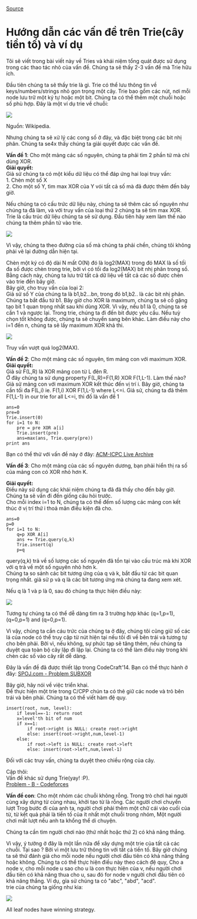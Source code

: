 [Source](https://threads-iiith.quora.com/Tutorial-on-Trie-and-example-problems "Permalink to Tutorial on Trie and example problems - Threads @ IIIT Hyderabad")

# Hướng dẫn các vấn đề trên Trie(cây tiền tố) và ví dụ

Tôi sẽ viết trong bài viết này về Tries và khái niệm tổng quát được sử dụng trong các thao tác nhỏ của vấn đề. Chúng ta sẽ thấy 2-3 vấn đề mà Trie hữu ích.

Đầu tiên chúng ta sẽ thấy trie là gì. Trie có thể lưu thông tin về keys/numbers/strings nhỏ gọn trọng một cây.
Trie bao gồm các nút, nơi mỗi node lưu trữ một ký tự hoặc một bit. Chúng ta có thể thêm một chuỗi hoặc số phù hợp.
Đây là một ví dụ trie về chuỗi:

![][1]

  
Nguồn: Wikipedia.

Nhưng chúng ta sẽ xử lý các cong số ở đây, và đặc biệt trong các bit nhị phân. Chúng ta se4x thấy chúng ta giải quyết được các vấn đề.

**Vấn đề 1**: Cho một mảng các số nguyên, chúng ta phải tìm 2 phần tử mà chỉ dùng XOR.  
**Giải quyết:**  
Giả sử chúng ta có một kiểu dữ liệu có thể đáp ứng hai loại truy vấn:  
1\. Chèn một số X  
2\. Cho một số Y, tìm max XOR của Y vói tất cả số mà đã được thêm đến bây giờ.

Nếu chúng ta có cấu trức dữ liệu này, chúng ta sẽ thêm các số nguyên như chúng ta đã làm, và với truy vấn của loại thứ 2 chúng ta sẽ tìm max XOR.  
Trie là cấu trúc dữ liệu chúng ta sẽ sử dụng. Đầu tiên hãy xem làm thế nào chúng ta thêm phần tử vào trie.

![][2]

  
Vì vậy, chúng ta theo đường của số mà chúng ta phải chền, chúng tôi không phải vẽ lại đường dẫn hiện tại.

Chèn một ký có độ dài N mất O(N) đó là log2(MAX) trong đó MAX là số tối đa số được chèn trong trie, bởi vì có tối đa log2(MAX) bit nhị phân trong số.  
Bằng cách này, chúng ta lưu trữ tất cả dữ liệu về tất cả các số được chèn vào trie đến bây giờ.  
Bây giờ, cho truy vấn của loại 2:  
Giả sử số Y của chúng ta là b1,b2...bn, trong đó b1,b2.. là các bit nhị phân. Chúng ta bắt đầu từ b1. Bây giờ  cho XOR là maximum, chúng ta sẽ cố gặng tạo bit 1 quan trọng nhất sau khi dùng XOR. Vì vậy, nếu b1 là 0, chúng ta sẽ cần 1 và ngược lại. Trong trie, chúng ta đi đến bit được yêu cầu. Nếu tuỳ chọn tốt không được, chúng ta sẽ chuyển sang bên khác. Làm điều này cho i=1 đến n, chúng ta sẽ lấy maximum XOR khả thi.

![][3]

Truy vấn vượt quá log2(MAX).

**Vấn đề 2**: Cho một mảng các số nguyên, tìm mảng con với  maximum XOR.  
**Giải quyết:**  
Giả sử F(L,R) là XOR mảng con từ  L đên R.  
Ở đây chúng ta sử dụng property F(L,R)=F(1,R) XOR F(1,L-1). Làm thế nào?  
Giả sử mảng con với maximum XOR kết thúc đến vị trí i. Bây giờ, chúng ta cần tối đa F(L,i) ie. F(1,i) XOR F(1,L-1) where L<=i. Giả sử, chúng ta đã thêm F(1,L-1) in our trie for all L<=i, thì đố là vấn đề 1
    
    
    ans=0
    pre=0
    Trie.insert(0)
    for i=1 to N:
        pre = pre XOR a[i]
        Trie.insert(pre)
        ans=max(ans, Trie.query(pre))
    print ans
    

Bạn có thể thử với vấn đề này ở đây: [ACM-ICPC Live Archive][4]

**Vấn đề 3**: Cho một mảng của các số nguyên dương, bạn phải hiển thị ra số của mảng con có XOR nhỏ hơn K.

**Giải quyết:**  
Điều này sử dụng các khái niệm chúng ta đã đã thấy cho đến bây giờ. Chúng ta sẽ vấn đi đến giống câu hỏi trước.  
Cho mỗi index i=1 to N, chúng ta có thể đếm số lượng các mảng con kết thúc ở vị trí thứ i thoả mãn điều kiện đã cho.  

    
    
    ans=0
    p=0
    for i=1 to N:
        q=p XOR A[i]
        ans += Trie.query(q,k)
        Trie.insert(q)
        p=q
    

  
query(q,k) trả về số lượng các số nguyên đã tồn tại vào cấu trúc mà khi XOR với q trả về một số nguyên nhỏ hơn k.  
Chúng ta so sánh các bit tương ứng của q và k, bắt đầu từ các bit quan trọng nhất. giả sử p và q là các bit tương ứng mà chúng ta đang xem xét.

Nếu q là 1 và p là 0, sau đó chúng ta thực hiện điều này:  

![][5]

Tương tự chúng ta có thể dễ dàng tìm ra 3 trường hợp khác (q=1,p=1), (q=0,p=1) and (q=0,p=1).

Vì vậy, chúng ta cần cáu trức của chúng ta ở đây, chúng tôi cũng giữ số các lá của node có thể truy cập từ nút hiện tại nếu tôi đi về bên trái và tương tự cho bên phải. Bởi vì, nếu không, sự phức tạp sẽ tăng thêm, nếu chúng ta duyệt qua toàn bộ cây lặp đi lặp lại. Chúng ta có thể làm điều này trong khi chèn các số vào cây rất dễ dàng.

Đây là vấn đề đã được thiết lập trong CodeCraft'14. Bạn có thể thực hành ở đây: [SPOJ.com - Problem SUBXOR][6]

Bây giờ, hãy nói về việc triển khai.  
Để thực hiện một trie trong C/CPP chún ta có thẻ giữ các node và trỏ bên trái và bên phải. Chúng ta có thể viết hàm đệ quy.  

    
    
    insert(root, num, level):
        if level==-1: return root
        x=level'th bit of num
        if x==1:
            if root->right is NULL: create root->right
            else: insert(root->right,num,level-1)
        else:
            if root->left is NULL: create root->left
            else: insert(root->left,num,level-1)
    

  
Đối với các truy vấn, chúng ta duyệt theo chiều rộng của cây.

Cập thôi:  
Vấn đề khác sử dụng Trie(yay! :P).  
[Problem - B - Codeforces][7]

**Vấn đề con**: Cho một nhóm các chuỗi không rỗng. Trong trò chơi hai người cùng xây dựng từ cùng nhau, khởi tạo từ là rỗng. Các người chơi chuyển lượt Trog bước đi của anh ta, người chơi phải thêm một chữ cái vào cuối của từ, từ kết quả phải là tiền tố của ít nhất một chuỗi trong nhóm, Một người chơi mất lượt nếu anh ta khổng thể di chuyện.

Chúng ta cần tìm người chơi nào (thứ nhất hoặc thứ 2) có khả năng thắng.

Vì vậy, ý tưởng ở đây là một lần nữa để xây dựng một trie của tất cả các chuỗi. Tại sao ? Bởi vì một lưu trữ thông tin với tất cả tiền tố.
Bây giờ chúng ta sẽ thử đánh giá cho mỗi node nếu người chơi đầu tiên có khả năng thắng hoặc không. Chúng ta có thể thực hiện điều này theo cách đệ quy, Cho a node v, cho mỗi node u sao cho u là con thực hiện của v, nếu người chơi đầu tiên có khả năng thua cho u, sau đó for node v người chơi đầu tiên có khả năng thắng.
Ví dụ, gỉa sử chúng ta có "abc", "abd", "acd".  
trie của chúng ta giống như kia:  

![][8]

  
All leaf nodes have winning strategy.

[1]: https://qph.fs.quoracdn.net/main-qimg-aea28d9cd34aaf2d5783f4cd04e5abbd
[2]: https://qph.fs.quoracdn.net/main-qimg-388217a1992f1b2aac51e9917aa76d9c
[3]: https://qph.fs.quoracdn.net/main-qimg-e5d624e2cd693d713840a30ca9aaa461
[4]: https://icpcarchive.ecs.baylor.edu/index.php?Itemid=8&category=345&option=com_onlinejudge&page=show_problem&problem=2683
[5]: https://qph.fs.quoracdn.net/main-qimg-f24ea5ecf11805e7bcd82a48bb9cad25
[6]: http://www.spoj.com/problems/SUBXOR
[7]: http://codeforces.com/contest/455/problem/B
[8]: https://qph.fs.quoracdn.net/main-qimg-f81def67dffcc9e95306d65b27daa2f7-c